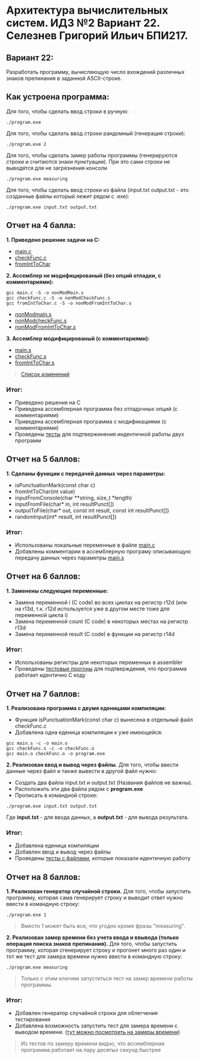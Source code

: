 # Архитектура вычислительных систем. ИДЗ №2 Вариант 22. Селезнев Григорий Ильич БПИ217.

## Вариант 22:
Разработать программу, вычисляющую число вхождений различных знаков препинания в заданной ASCII-строке.

## Как устроена программа:
Для того, чтобы сделать ввод строки в ручную:
```
./program.exe
```
Для того, чтобы сделать ввод строки рандомный (генерация строки):
```
./program.exe 2
```
Для того, чтобы сделать замер работы программы (генерируются строки и считаются знаки пунктуации). При это сами строки не выводятся для не загрязнения консоли
```
./program.exe measuring
```
Для того, чтобы сделать ввод строки из файла (input.txt output.txt - это созданные файлы который лежит рядом с .exe):
```
./program.exe input.txt output.txt
```

## Отчет на 4 балла:

**1. Приведено решение задачи на С:**
* [main.c](https://github.com/Grisha1232/ABC_HW2/blob/d045336a1c9d9b707635d15b5db7e82ad5852656/C%20code/main.c)
* [checkFunc.c](https://github.com/Grisha1232/ABC_HW2/blob/d045336a1c9d9b707635d15b5db7e82ad5852656/C%20code/checkFunc.c)
* [fromIntToChar](https://github.com/Grisha1232/ABC_HW2/blob/2d3f19fdd03e04c6370ad2e7ab01b2abceaebaaa/C%20code/fromIntToChar.c)

**2. Ассемблер не модифицированый (без опций отладки, с комментариями):**
```
gcc main.c -S -o nonModMain.s
gcc checkFunc.c -S -o nonModCheckFunc.s
gcc fromIntToChar.c -S -o nonModFromIntToChar.s
```
* [nonModmain.s](https://github.com/Grisha1232/ABC_HW2/blob/1ca575f339a62209288e3ad6f3c736adb7176784/Assembler%20non%20mod/nonModmain.s)
* [nonModcheckFunc.s](https://github.com/Grisha1232/ABC_HW2/blob/1ca575f339a62209288e3ad6f3c736adb7176784/Assembler%20non%20mod/nonModmain.s)
* [nonModFromIntToChar.s](https://github.com/Grisha1232/ABC_HW2/blob/00e47ccaa814225233915478fdcc6018709cb2c3/Assembler%20non%20mod/nonModFromIntToChar.s)

**3. Ассемблер модифицированый (с комментариями):**
* [main.s](https://github.com/Grisha1232/ABC_HW2/blob/48b2c426b5356b4621fed315a6829a024582d122/Assembler/main.s)
* [checkFunc.s](https://github.com/Grisha1232/ABC_HW2/blob/48b2c426b5356b4621fed315a6829a024582d122/Assembler/checkFunc.s)
* [fromIntToChar.s](https://github.com/Grisha1232/ABC_HW2/blob/446168f3400750ab5bc399f8a77fe0fa21fd98de/Assembler/fromIntToChar.s)
> [Список изменений](https://github.com/Grisha1232/ABC_HW2/blob/48b2c426b5356b4621fed315a6829a024582d122/Assembler/modification.md)


### Итог:
* Приведено решения на С
* Приведена ассемблерная программа без отладочных опций (с комментариями)
* Приведена ассемблерная программа с модификациями  (с комментариями)
* Проведены [тесты](https://github.com/Grisha1232/ABC_HW2/blob/172f26346ab041398afd02f12694f86c6d8afe9d/C%20code/Tests/test.md) для подтвержинения индентичной работы двух программ

## Отчет на 5 баллов:

**1. Сделаны функции с передачей данных через параметры:**  
* isPunctuationMark(const char c)
* fromIntToChar(int value)
* inputFromConsole(char **string, size_t *length)
* inputFromFile(char* in, int resultPunct[])
* outputToFile(char* out, const int result, const int resultPunct[])
* randomInput(int* result, int resultPunct[])

### Итог: 
* Использованы локальные переменные в файле [main.c](https://github.com/Grisha1232/ABC_HW2/blob/d045336a1c9d9b707635d15b5db7e82ad5852656/C%20code/main.c)  
* Добавлены комментарии в ассемблерную програму описывающую передачу данных через параметры [main.s](https://github.com/Grisha1232/ABC_HW2/blob/48b2c426b5356b4621fed315a6829a024582d122/Assembler/main.s)  

## Отчет на 6 баллов:

**1. Заменены следующие переменные:**
* Замена переменной i (C code) во всех циклах на регистр r12d (или на r13d, т.к. r12d используется уже в другом месте тоже для переменной цикла i)
* Замена переменной count (C code) в некоторых местах на регистр r13d
* Замена переменной result (C code) в функции на регистр r14d

### Итог:
* Использованы регистры для некоторых переменных в assembler
* Проведены [тестовые прогоны](https://github.com/Grisha1232/ABC_HW2/blob/db276b4c2f406b24840ed629068590b26d19f6b2/Assembler/Tests/test.md) для подтверждения, что программа работает идентично C коду

## Отчет на 7 баллов:

**1. Реализована программа с двумя еденицами компиляции:**
* Функция isPunctuationMark(const char c) вынесена в отдельный файл checkFunc.c
* Добавлена одна еденица компиляции к уже имеющейся:
```
gcc main.s -c -o main.o
gcc checkFunc.s -c -o checkFunc.o
gcc main.o checkFunc.o -o program.exe
```

**2. Реализован ввод и вывод через файлы.** Для того, чтобы ввести данные через файл и также вывести в другой файл нужно:
* Создать два файла input.txt и output.txt (Названия файлов не важны).
* Расположить эти два файла рядом с **program.exe**
* Прописать в командной строке:
```
./program.exe input.txt output.txt
```
Где **input.txt** - для ввода данных, а **output.txt** - для вывода результата.

### Итог: 
* Добавлена еденица компиляции
* Добавлен ввод и вывод через файлы
* Проведены [тесты с файлами](https://github.com/Grisha1232/ABC_HW2/blob/05d644c2aff69349c4c50eb9dd1fe4e32a739fb8/Assembler/Tests/testWithFilesInputOutput.md), которые показали идентичную работу

## Отчет на 8 баллов:

**1. Реализован генератор случайной строки.**
Для того, чтобы запустить программу, которая сама генерирует строку и выводит ответ нужно ввести в командную строку:
```
./program.exe 1
```
> Вместо 1 может быть все, что угодно кроме фразы "measuring".

**2. Реализован замер времени без учета ввода и ввывода (только операция поиска знаков препинания).**
Для того, чтобы запустить программу, которая сгенерирует строку и прогонет много раз один и тот же тест для замера времени нужно ввести в командную строку:
```
./program.exe measuring
```
> Только с этим ключем запуститься тест на замер времени работы программы.

### Итог:
* Добавлен генератор случайной строки для облегчения тестирования
* Добавлена возможность запустить тест для замера времени с выводом времени. ([тут можно посмотреть на замеры времени](https://github.com/Grisha1232/ABC_HW2/blob/0bbd92b4353d397dc2f944bfb44f4efd6c012706/Time%20Test/test.md))
> Из тестов по замеру времени видно, что ассемблерная программа работает на пару десятых секунд быстрее
